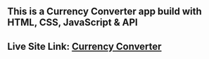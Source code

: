 ## This is a Currency Converter app build with HTML, CSS, JavaScript & API
## Live Site Link: [Currency Converter](https://currencyconverter-appjs.netlify.app)
